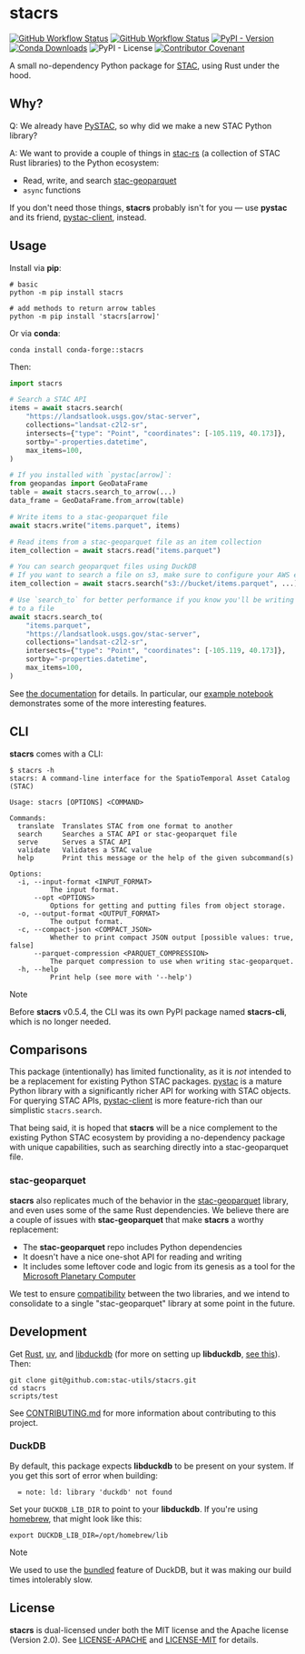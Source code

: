 # stacrs

[![GitHub Workflow Status](https://img.shields.io/github/actions/workflow/status/stac-utils/stacrs/ci.yaml?branch=main&style=for-the-badge)](https://github.com/stac-utils/stacrs/actions/workflows/ci.yaml)
[![GitHub Workflow Status](https://img.shields.io/github/actions/workflow/status/stac-utils/stacrs/docs.yaml?branch=main&style=for-the-badge&label=Docs)](https://stac-utils.github.io/stacrs/latest/)
[![PyPI - Version](https://img.shields.io/pypi/v/stacrs?style=for-the-badge)](https://pypi.org/project/stacrs)
[![Conda Downloads](https://img.shields.io/conda/d/conda-forge/stacrs?style=for-the-badge)](https://anaconda.org/conda-forge/stacrs)
![PyPI - License](https://img.shields.io/pypi/l/stacrs?style=for-the-badge)
[![Contributor Covenant](https://img.shields.io/badge/Contributor%20Covenant-2.1-4baaaa.svg?style=for-the-badge)](./CODE_OF_CONDUCT)

A small no-dependency Python package for [STAC](https://stacspec.org/), using Rust under the hood.

## Why?

Q: We already have [PySTAC](https://github.com/stac-utils/pystac), so why did we make a new STAC Python library?

A: We want to provide a couple of things in [stac-rs](https://github.com/stac-utils/stac-rs) (a collection of STAC Rust libraries) to the Python ecosystem:

- Read, write, and search [stac-geoparquet](https://github.com/stac-utils/stac-geoparquet)
- `async` functions

If you don't need those things, **stacrs** probably isn't for you — use **pystac** and its friend, [pystac-client](https://github.com/stac-utils/pystac-client), instead.

## Usage

Install via **pip**:

```shell
# basic
python -m pip install stacrs

# add methods to return arrow tables
python -m pip install 'stacrs[arrow]'
```

Or via **conda**:

```shell
conda install conda-forge::stacrs
```

Then:

```python
import stacrs

# Search a STAC API
items = await stacrs.search(
    "https://landsatlook.usgs.gov/stac-server",
    collections="landsat-c2l2-sr",
    intersects={"type": "Point", "coordinates": [-105.119, 40.173]},
    sortby="-properties.datetime",
    max_items=100,
)

# If you installed with `pystac[arrow]`:
from geopandas import GeoDataFrame
table = await stacrs.search_to_arrow(...)
data_frame = GeoDataFrame.from_arrow(table)

# Write items to a stac-geoparquet file
await stacrs.write("items.parquet", items)

# Read items from a stac-geoparquet file as an item collection
item_collection = await stacrs.read("items.parquet")

# You can search geoparquet files using DuckDB
# If you want to search a file on s3, make sure to configure your AWS environment first
item_collection = await stacrs.search("s3://bucket/items.parquet", ...)

# Use `search_to` for better performance if you know you'll be writing the items
# to a file
await stacrs.search_to(
    "items.parquet",
    "https://landsatlook.usgs.gov/stac-server",
    collections="landsat-c2l2-sr",
    intersects={"type": "Point", "coordinates": [-105.119, 40.173]},
    sortby="-properties.datetime",
    max_items=100,
)
```

See [the documentation](https://stac-utils.github.io/stacrs) for details.
In particular, our [example notebook](https://stac-utils.github.io/stacrs/latest/example/) demonstrates some of the more interesting features.

## CLI

**stacrs** comes with a CLI:

```shell
$ stacrs -h
stacrs: A command-line interface for the SpatioTemporal Asset Catalog (STAC)

Usage: stacrs [OPTIONS] <COMMAND>

Commands:
  translate  Translates STAC from one format to another
  search     Searches a STAC API or stac-geoparquet file
  serve      Serves a STAC API
  validate   Validates a STAC value
  help       Print this message or the help of the given subcommand(s)

Options:
  -i, --input-format <INPUT_FORMAT>
          The input format.
      --opt <OPTIONS>
          Options for getting and putting files from object storage.
  -o, --output-format <OUTPUT_FORMAT>
          The output format.
  -c, --compact-json <COMPACT_JSON>
          Whether to print compact JSON output [possible values: true, false]
      --parquet-compression <PARQUET_COMPRESSION>
          The parquet compression to use when writing stac-geoparquet.
  -h, --help
          Print help (see more with '--help')
```

> [!NOTE]
> Before **stacrs** v0.5.4, the CLI was its own PyPI package named **stacrs-cli**, which is no longer needed.

## Comparisons

This package (intentionally) has limited functionality, as it is _not_ intended to be a replacement for existing Python STAC packages.
[pystac](https://pystac.readthedocs.io) is a mature Python library with a significantly richer API for working with STAC objects.
For querying STAC APIs, [pystac-client](https://pystac-client.readthedocs.io) is more feature-rich than our simplistic `stacrs.search`.

That being said, it is hoped that **stacrs** will be a nice complement to the existing Python STAC ecosystem by providing a no-dependency package with unique capabilities, such as searching directly into a stac-geoparquet file.

### stac-geoparquet

**stacrs** also replicates much of the behavior in the [stac-geoparquet](https://github.com/stac-utils/stac-geoparquet) library, and even uses some of the same Rust dependencies.
We believe there are a couple of issues with **stac-geoparquet** that make **stacrs** a worthy replacement:

- The **stac-geoparquet** repo includes Python dependencies
- It doesn't have a nice one-shot API for reading and writing
- It includes some leftover code and logic from its genesis as a tool for the [Microsoft Planetary Computer](https://planetarycomputer.microsoft.com/)

We test to ensure [compatibility](https://github.com/stac-utils/stac-rs/blob/main/scripts/validate-stac-geoparquet) between the two libraries, and we intend to consolidate to a single "stac-geoparquet" library at some point in the future.

## Development

Get [Rust](https://rustup.rs/), [uv](https://docs.astral.sh/uv/getting-started/installation/), and [libduckdb](https://duckdb.org/docs/installation/index) (for more on setting up **libduckdb**, [see this](#duckdb)).
Then:

```shell
git clone git@github.com:stac-utils/stacrs.git
cd stacrs
scripts/test
```

See [CONTRIBUTING.md](./CONTRIBUTING.md) for more information about contributing to this project.

### DuckDB

By default, this package expects **libduckdb** to be present on your system.
If you get this sort of error when building:

```shell
  = note: ld: library 'duckdb' not found
```

Set your `DUCKDB_LIB_DIR` to point to your **libduckdb**.
If you're using [homebrew](https://brew.sh/), that might look like this:

```shell
export DUCKDB_LIB_DIR=/opt/homebrew/lib
```

> [!NOTE]
> We used to use the [bundled](https://github.com/duckdb/duckdb-rs?tab=readme-ov-file#notes-on-building-duckdb-and-libduckdb-sys) feature of DuckDB, but it was making our build times intolerably slow.

## License

**stacrs** is dual-licensed under both the MIT license and the Apache license (Version 2.0).
See [LICENSE-APACHE](./LICENSE-APACHE) and [LICENSE-MIT](./LICENSE-MIT) for details.
